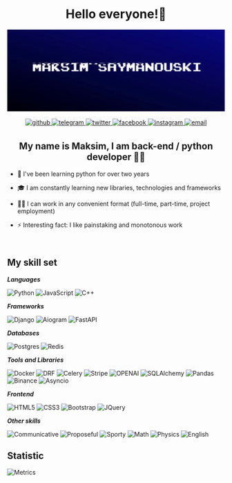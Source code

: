 

# <div align="center">Hello everyone!👋</div>  
<div align="center">
<img src="assets/github.gif" align="center" style="width: 100%; height: 40%" />
</div>  
<br/>
<div align="center">
<a href="https://github.com/brestok-1" target="_blank">
<img src=https://img.shields.io/badge/github-%2324292e.svg?&style=for-the-badge&logo=github&logoColor=white alt=github style="margin-bottom: 5px;" />
</a>
<a href="https://t.me/mmakkssimm" target="_blank">
<img src=https://img.shields.io/badge/telegram-%23FFFFFF.svg?&style=for-the-badge&logo=telegram&logoColor=white&color=%23229ED9 alt=telegram style="margin-bottom: 5px;" />
</a>  
<a href="https://twitter.com/brestok-1" target="_blank">
<img src=https://img.shields.io/badge/twitter-%2300acee.svg?&style=for-the-badge&logo=twitter&logoColor=white alt=twitter style="margin-bottom: 5px;" />
</a>
<a href="https://www.facebook.com/brestok-1" target="_blank">
<img src=https://img.shields.io/badge/facebook-%232E87FB.svg?&style=for-the-badge&logo=facebook&logoColor=white alt=facebook style="margin-bottom: 5px;" />
</a>
<a href="https://instagram.com/mmakkssikk" target="_blank">
<img src=https://img.shields.io/badge/instagram-%23E1306C?.svg?&style=for-the-badge&logo=instagram&logoColor=white alt=instagram style="margin-bottom: 5px;" />
</a>
<a href="mailto:6234513@gmail.com?&body=Hello, Maksim." target="_blank">
<img src=https://img.shields.io/badge/email-%232E87FB.svg?&style=for-the-badge&logo=gmail&logoColor=white&color=c71610 alt=email style="margin-bottom: 5px;" />
</a>
</div>





## <div align="center">My name is Maksim, I am back-end / python developer 👨‍💻 </div>  
  

- 🔭 I've been learning python for over two years  
  

- 🎓 I am constantly learning new libraries, technologies and frameworks
  

- 👩‍💼 I can work in any convenient format (full-time, part-time, project employment)  
  

- ⚡ Interesting fact: I like painstaking and monotonous work  
  

<br/>  

## My skill set

***Languages***

![Python](https://img.shields.io/badge/-Python-1C1C1C?&style=for-the-badge&logo=python&logoColor=306998)
![JavaScript](https://img.shields.io/badge/-JavaScript-1C1C1C?&style=for-the-badge&logo=javascript&logoColor=yellow)
![C++](https://img.shields.io/badge/-C++-1C1C1C?&style=for-the-badge&logo=cplusplus&logoColor=044f88)

***Frameworks***

![Django](https://img.shields.io/badge/-Django-1C1C1C?&style=for-the-badge&logo=django&logoColor=white)
![Aiogram](https://img.shields.io/badge/-Aiogram-1C1C1C?&style=for-the-badge&logo=aiohttp&logoColor=00Bfff)
![FastAPI](https://img.shields.io/badge/-FASTAPI-1C1C1C?&style=for-the-badge&logo=fastapi&logoColor=009688)


***Databases***

![Postgres](https://img.shields.io/badge/-Postgresql-1C1C1C?&style=for-the-badge&logo=postgresql&logoColor=87CEFA)
![Redis](https://img.shields.io/badge/-Redis-1C1C1C?&style=for-the-badge&logo=redis&logoColor=FF0000)


***Tools and Libraries***

![Docker](https://img.shields.io/badge/-Docker-1C1C1C?&style=for-the-badge&logo=docker&logoColor=87CEFA)
![DRF](https://img.shields.io/badge/-DRF-1C1C1C?&style=for-the-badge&logo=django&logoColor=white)
![Celery](https://img.shields.io/badge/-Celery-1C1C1C?&style=for-the-badge&logo=celery&logoColor=green)
![Stripe](https://img.shields.io/badge/-Stripe-1C1C1C?&style=for-the-badge&logo=stripe&logoColor=9370DB)
![OPENAI](https://img.shields.io/badge/-OPENAI-1C1C1C?&style=for-the-badge&logo=openai&logoColor=41291)
![SQLAlchemy](https://img.shields.io/badge/-SQlalchemy-1C1C1C?&style=for-the-badge&logo=sqlite&logoColor=DC143C)
![Pandas](https://img.shields.io/badge/-PANDAS-1C1C1C?&style=for-the-badge&logo=pandas&logoColor=41291)
![Binance](https://img.shields.io/badge/-Binance-1C1C1C?&style=for-the-badge&logo=binance)
![Asyncio](https://img.shields.io/badge/-acyncio-1C1C1C?&style=for-the-badge&logo=pagespeedinsights&logoColor=4285F4)

***Frontend***

![HTML5](https://img.shields.io/badge/-html-1C1C1C?&style=for-the-badge&logo=html5)
![CSS3](https://img.shields.io/badge/-css-1C1C1C?&style=for-the-badge&logo=css3&logoColor=1572B6)
![Bootstrap](https://img.shields.io/badge/-bootstrap-1C1C1C?&style=for-the-badge&logo=bootstrap)
![JQuery](https://img.shields.io/badge/-JQuery-1C1C1C?&style=for-the-badge&logo=jquery&logoColor=0769AD)


***Other skills***

![Communicative](https://img.shields.io/badge/-communicative-1C1C1C?&style=for-the-badge&logo=&logoColor=41291)
![Proposeful](https://img.shields.io/badge/-purposeful-1C1C1C?&style=for-the-badge&logo=&logoColor=41291)
![Sporty](https://img.shields.io/badge/-Sporty-1C1C1C?&style=for-the-badge&logo=&logoColor=41291)
![Math](https://img.shields.io/badge/-mathematics-1C1C1C?&style=for-the-badge&logo=&logoColor=41291)
![Physics](https://img.shields.io/badge/-physics-1C1C1C?&style=for-the-badge&logo=&logoColor=41291)
![English](https://img.shields.io/badge/-English_(B1+)-1C1C1C?&style=for-the-badge&logo=&logoColor=41291)


## Statistic

![Metrics](https://metrics.lecoq.io/brestok-1?template=classic&isocalendar=1&languages=1&base=header%2C%20activity%2C%20community%2C%20repositories%2C%20metadata&base.indepth=false&base.hireable=false&base.skip=false&isocalendar=false&isocalendar.duration=full-year&languages=false&languages.limit=8&languages.threshold=0%25&languages.other=false&languages.colors=github&languages.sections=most-used&languages.indepth=false&languages.analysis.timeout=15&languages.analysis.timeout.repositories=7.5&languages.categories=markup%2C%20programming&languages.recent.categories=markup%2C%20programming&languages.recent.load=300&languages.recent.days=14&config.timezone=Europe%2FMinsk)